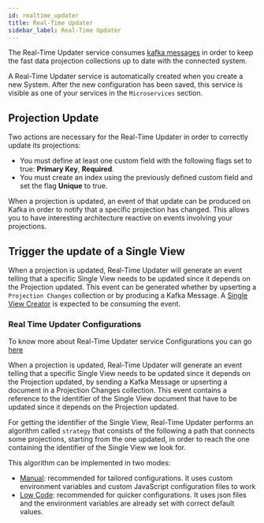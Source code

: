 ```yaml
---
id: realtime_updater
title: Real-Time Updater
sidebar_label: Real-Time Updater
---
```


The Real-Time Updater service consumes [kafka messages](https://kafka.apache.org/intro#intro_concepts_and_terms) in order to keep the fast data projection collections up to date with the connected system.

A Real-Time Updater service is automatically created when you create a new System.
After the new configuration has been saved, this service is visible as one of your services in the `Microservices` section.

## Projection Update

Two actions are necessary for the Real-Time Updater in order to correctly update its projections:

- You must define at least one custom field with the following flags set to true: **Primary Key**, **Required**.
- You must create an index using the previously defined custom field and set the flag **Unique** to true.

When a projection is updated, an event of that update can be produced on Kafka in order to notify that a specific projection has changed. This allows you to have interesting architecture reactive on events involving your projections.

## Trigger the update of a Single View

When a projection is updated, Real-Time Updater will generate an event telling that a specific Single View needs to be updated since it depends on the Projection updated. This event can be generated whether by upserting a `Projection Changes` collection or by producing a Kafka Message. A [Single View Creator](https://kafka.apache.org/intro#intro_concepts_and_terms) is expected to be consuming the event.

### Real Time Updater Configurations

To know more about Real-Time Updater service Configurations you can go [here](./configuration/realtime_updater/common.md)

When a projection is updated, Real-Time Updater will generate an event telling that a specific Single View needs to be updated since it depends on the Projection updated, by sending a Kafka Message or upserting a document in a Projection Changes collection. This event contains a reference to the identifier of the Single View document that have to be updated since it depends on the Projection updated. 

For getting the identifier of the Single View, Real-Time Updater performs an algorithm called `strategy` that consists of the following a path that connects some projections, starting from the one updated, in order to reach the one containing the identifier of the Single View we look for.

This algorithm can be implemented in two modes:
- [Manual](./configuration/realtime_updater/manual.md): recommended for tailored configurations. It uses custom environment variables and custom JavaScript configuration files to work
- [Low Code](./configuration/realtime_updater/low_code.md): recommended for quicker configurations. It uses json files and the environment variables are already set with correct default values.
